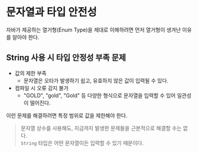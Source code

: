 # 문자열과 타입 안전성
자바가 제공하는 열거형(Enum Type)을 제대로 이해하려면 먼저 열거형이 생겨난 이유를 알아야 한다. 

## String 사용 시 타입 안정성 부족 문제
- 값의 제한 부족
  - 문자열은 오타가 발생하기 쉽고, 유효하지 않은 값이 입력될 수 있다.
- 컴파일 시 오류 감지 불가
  - "GOLD", "gold", "Gold" 등 다양한 형식으로 문자열을 입력할 수 있어 일관성이 떨어진다.

이런 문제를 해결하려면 특정 범위로 값을 제한해야 한다. 

> 문자열 상수를 사용해도, 지금까지 발생한 문제들을 근본적으로 해결할 수는 없다.  
> `String` 타입은 어떤 문자열이든 입력할 수 있기 때문이다.

